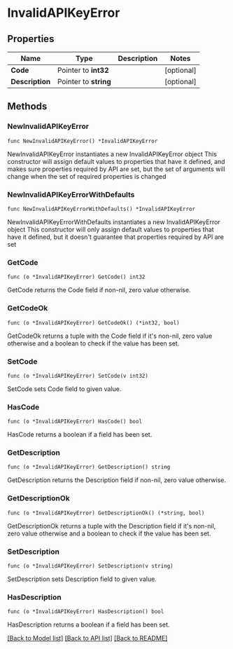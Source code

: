 # InvalidAPIKeyError

## Properties

Name | Type | Description | Notes
------------ | ------------- | ------------- | -------------
**Code** | Pointer to **int32** |  | [optional] 
**Description** | Pointer to **string** |  | [optional] 

## Methods

### NewInvalidAPIKeyError

`func NewInvalidAPIKeyError() *InvalidAPIKeyError`

NewInvalidAPIKeyError instantiates a new InvalidAPIKeyError object
This constructor will assign default values to properties that have it defined,
and makes sure properties required by API are set, but the set of arguments
will change when the set of required properties is changed

### NewInvalidAPIKeyErrorWithDefaults

`func NewInvalidAPIKeyErrorWithDefaults() *InvalidAPIKeyError`

NewInvalidAPIKeyErrorWithDefaults instantiates a new InvalidAPIKeyError object
This constructor will only assign default values to properties that have it defined,
but it doesn't guarantee that properties required by API are set

### GetCode

`func (o *InvalidAPIKeyError) GetCode() int32`

GetCode returns the Code field if non-nil, zero value otherwise.

### GetCodeOk

`func (o *InvalidAPIKeyError) GetCodeOk() (*int32, bool)`

GetCodeOk returns a tuple with the Code field if it's non-nil, zero value otherwise
and a boolean to check if the value has been set.

### SetCode

`func (o *InvalidAPIKeyError) SetCode(v int32)`

SetCode sets Code field to given value.

### HasCode

`func (o *InvalidAPIKeyError) HasCode() bool`

HasCode returns a boolean if a field has been set.

### GetDescription

`func (o *InvalidAPIKeyError) GetDescription() string`

GetDescription returns the Description field if non-nil, zero value otherwise.

### GetDescriptionOk

`func (o *InvalidAPIKeyError) GetDescriptionOk() (*string, bool)`

GetDescriptionOk returns a tuple with the Description field if it's non-nil, zero value otherwise
and a boolean to check if the value has been set.

### SetDescription

`func (o *InvalidAPIKeyError) SetDescription(v string)`

SetDescription sets Description field to given value.

### HasDescription

`func (o *InvalidAPIKeyError) HasDescription() bool`

HasDescription returns a boolean if a field has been set.


[[Back to Model list]](../README.md#documentation-for-models) [[Back to API list]](../README.md#documentation-for-api-endpoints) [[Back to README]](../README.md)


